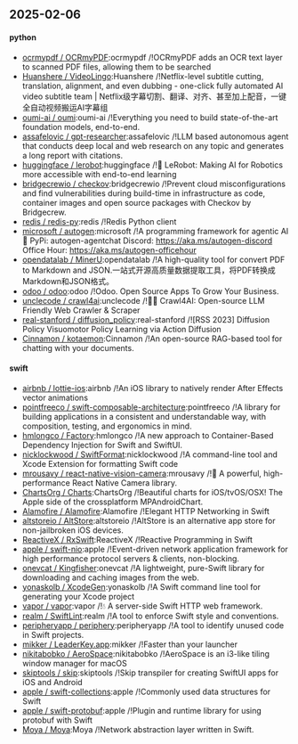 ## 2025-02-06

#### python
* [ocrmypdf / OCRmyPDF](https://github.com/ocrmypdf/OCRmyPDF):ocrmypdf /!OCRmyPDF adds an OCR text layer to scanned PDF files, allowing them to be searched
* [Huanshere / VideoLingo](https://github.com/Huanshere/VideoLingo):Huanshere /!Netflix-level subtitle cutting, translation, alignment, and even dubbing - one-click fully automated AI video subtitle team | Netflix级字幕切割、翻译、对齐、甚至加上配音，一键全自动视频搬运AI字幕组
* [oumi-ai / oumi](https://github.com/oumi-ai/oumi):oumi-ai /!Everything you need to build state-of-the-art foundation models, end-to-end.
* [assafelovic / gpt-researcher](https://github.com/assafelovic/gpt-researcher):assafelovic /!LLM based autonomous agent that conducts deep local and web research on any topic and generates a long report with citations.
* [huggingface / lerobot](https://github.com/huggingface/lerobot):huggingface /!🤗 LeRobot: Making AI for Robotics more accessible with end-to-end learning
* [bridgecrewio / checkov](https://github.com/bridgecrewio/checkov):bridgecrewio /!Prevent cloud misconfigurations and find vulnerabilities during build-time in infrastructure as code, container images and open source packages with Checkov by Bridgecrew.
* [redis / redis-py](https://github.com/redis/redis-py):redis /!Redis Python client
* [microsoft / autogen](https://github.com/microsoft/autogen):microsoft /!A programming framework for agentic AI 🤖 PyPi: autogen-agentchat Discord: https://aka.ms/autogen-discord Office Hour: https://aka.ms/autogen-officehour
* [opendatalab / MinerU](https://github.com/opendatalab/MinerU):opendatalab /!A high-quality tool for convert PDF to Markdown and JSON.一站式开源高质量数据提取工具，将PDF转换成Markdown和JSON格式。
* [odoo / odoo](https://github.com/odoo/odoo):odoo /!Odoo. Open Source Apps To Grow Your Business.
* [unclecode / crawl4ai](https://github.com/unclecode/crawl4ai):unclecode /!🚀🤖 Crawl4AI: Open-source LLM Friendly Web Crawler & Scraper
* [real-stanford / diffusion_policy](https://github.com/real-stanford/diffusion_policy):real-stanford /![RSS 2023] Diffusion Policy Visuomotor Policy Learning via Action Diffusion
* [Cinnamon / kotaemon](https://github.com/Cinnamon/kotaemon):Cinnamon /!An open-source RAG-based tool for chatting with your documents.

#### swift
* [airbnb / lottie-ios](https://github.com/airbnb/lottie-ios):airbnb /!An iOS library to natively render After Effects vector animations
* [pointfreeco / swift-composable-architecture](https://github.com/pointfreeco/swift-composable-architecture):pointfreeco /!A library for building applications in a consistent and understandable way, with composition, testing, and ergonomics in mind.
* [hmlongco / Factory](https://github.com/hmlongco/Factory):hmlongco /!A new approach to Container-Based Dependency Injection for Swift and SwiftUI.
* [nicklockwood / SwiftFormat](https://github.com/nicklockwood/SwiftFormat):nicklockwood /!A command-line tool and Xcode Extension for formatting Swift code
* [mrousavy / react-native-vision-camera](https://github.com/mrousavy/react-native-vision-camera):mrousavy /!📸 A powerful, high-performance React Native Camera library.
* [ChartsOrg / Charts](https://github.com/ChartsOrg/Charts):ChartsOrg /!Beautiful charts for iOS/tvOS/OSX! The Apple side of the crossplatform MPAndroidChart.
* [Alamofire / Alamofire](https://github.com/Alamofire/Alamofire):Alamofire /!Elegant HTTP Networking in Swift
* [altstoreio / AltStore](https://github.com/altstoreio/AltStore):altstoreio /!AltStore is an alternative app store for non-jailbroken iOS devices.
* [ReactiveX / RxSwift](https://github.com/ReactiveX/RxSwift):ReactiveX /!Reactive Programming in Swift
* [apple / swift-nio](https://github.com/apple/swift-nio):apple /!Event-driven network application framework for high performance protocol servers & clients, non-blocking.
* [onevcat / Kingfisher](https://github.com/onevcat/Kingfisher):onevcat /!A lightweight, pure-Swift library for downloading and caching images from the web.
* [yonaskolb / XcodeGen](https://github.com/yonaskolb/XcodeGen):yonaskolb /!A Swift command line tool for generating your Xcode project
* [vapor / vapor](https://github.com/vapor/vapor):vapor /!💧 A server-side Swift HTTP web framework.
* [realm / SwiftLint](https://github.com/realm/SwiftLint):realm /!A tool to enforce Swift style and conventions.
* [peripheryapp / periphery](https://github.com/peripheryapp/periphery):peripheryapp /!A tool to identify unused code in Swift projects.
* [mikker / LeaderKey.app](https://github.com/mikker/LeaderKey.app):mikker /!Faster than your launcher
* [nikitabobko / AeroSpace](https://github.com/nikitabobko/AeroSpace):nikitabobko /!AeroSpace is an i3-like tiling window manager for macOS
* [skiptools / skip](https://github.com/skiptools/skip):skiptools /!Skip transpiler for creating SwiftUI apps for iOS and Android
* [apple / swift-collections](https://github.com/apple/swift-collections):apple /!Commonly used data structures for Swift
* [apple / swift-protobuf](https://github.com/apple/swift-protobuf):apple /!Plugin and runtime library for using protobuf with Swift
* [Moya / Moya](https://github.com/Moya/Moya):Moya /!Network abstraction layer written in Swift.
